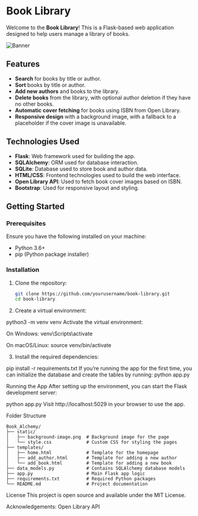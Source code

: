 # Book Library

Welcome to the **Book Library**! 
This is a Flask-based web application designed to help users manage a library of books.

![Banner](banner.png)

## Features

- **Search** for books by title or author.
- **Sort** books by title or author.
- **Add new authors** and books to the library.
- **Delete books** from the library, with optional author deletion if they have no other books.
- **Automatic cover fetching** for books using ISBN from Open Library.
- **Responsive design** with a background image, with a fallback to a placeholder if the cover image is unavailable.

## Technologies Used

- **Flask**: Web framework used for building the app.
- **SQLAlchemy**: ORM used for database interaction.
- **SQLite**: Database used to store book and author data.
- **HTML/CSS**: Frontend technologies used to build the web interface.
- **Open Library API**: Used to fetch book cover images based on ISBN.
- **Bootstrap**: Used for responsive layout and styling.

## Getting Started

### Prerequisites

Ensure you have the following installed on your machine:

- Python 3.6+
- pip (Python package installer)

### Installation

1. Clone the repository:

   ```bash
   git clone https://github.com/yourusername/book-library.git
   cd book-library
   
2. Create a virtual environment:

python3 -m venv venv
Activate the virtual environment:

On Windows:
venv\Scripts\activate

On macOS/Linux:
source venv/bin/activate

3. Install the required dependencies:

pip install -r requirements.txt
If you’re running the app for the first time, you can initialize the database and create the tables by running:
python app.py


Running the App
After setting up the environment, you can start the Flask development server:

python app.py
Visit http://localhost:5029 in your browser to use the app.

Folder Structure
```
Book_Alchemy/
├── static/
│   ├── background-image.png  # Background image for the page
│   └── style.css             # Custom CSS for styling the pages
├── templates/
│   ├── home.html             # Template for the homepage
│   ├── add_author.html       # Template for adding a new author
│   └── add_book.html         # Template for adding a new book
├── data_models.py            # Contains SQLAlchemy database models
├── app.py                    # Main Flask app logic
├── requirements.txt          # Required Python packages
└── README.md                 # Project documentation
```


License
This project is open source and available under the MIT License.

Acknowledgements:
Open Library API